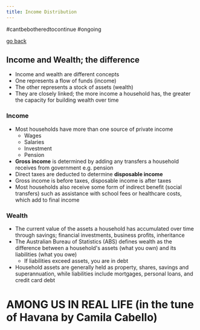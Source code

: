 ```yaml
---
title: Income Distribution
---
```


#cantbebotheredtocontinue #ongoing 

[go back](11Subjects/11Economics)

## Income and Wealth; the difference
- Income and wealth are different concepts
- One represents a flow of funds (income)
- The other represents a stock of assets (wealth)
- They are closely linked; the more income a household has, the greater the capacity for building wealth over time

### Income
- Most households have more than one source of private income
	- Wages
	- Salaries
	- Investment
	- Pension
- **Gross income** is determined by adding any transfers a household receives from government e.g. pension
- Direct taxes are deducted to determine **disposable income**
- Gross income is before taxes, disposable income is after taxes
- Most households also receive some form of indirect benefit (social transfers) such as assistance with school fees or healthcare costs, which add to final income

### Wealth
- The current value of the assets a household has accumulated over time through savings; financial investments, business profits, inheritance
- The Australian Bureau of Statistics (ABS) defines wealth as the difference between a household's assets (what you own) and its liabilities (what you owe)
	- If liabilities exceed assets, you are in debt
- Household assets are generally held as property, shares, savings and superannuation, while liabilities include mortgages, personal loans, and credit card debt


# AMONG US IN REAL LIFE (in the tune of Havana by Camila Cabello)